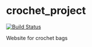 # crochet_project
[![Build Status](https://travis-ci.org/pratikj009/crochet_project.svg?branch=master)](https://travis-ci.org/pratikj009/crochet_project)

Website for crochet bags